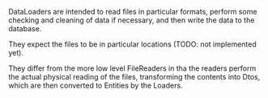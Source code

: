 DataLoaders are intended to read files in particular formats, perform some checking and
cleaning of data if necessary, and then write the data to the database.

They expect the files to be in particular locations (TODO: not implemented yet).

They differ from the more low level FileReaders in tha the readers perform the actual physical reading of the 
files, transforming the contents into Dtos, which are then converted to Entities by the Loaders.